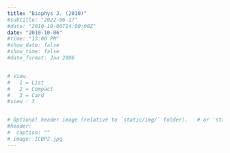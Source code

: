 ```yaml
---
title: "Biophys J. (2010)"
#subtitle: "2022-06-17"
#date: "2010-10-06T14:00:00Z"
date: "2010-10-06"
#time: "13:00 PM"
#show_date: false
#show_time: false
#date_format: Jan 2006


# View.
#   1 = List
#   2 = Compact
#   3 = Card
#view : 3


# Optional header image (relative to `static/img/` folder).   # or 'static/media' folder ?
#header:
#  caption: ""
# image: ICBP2.jpg
---
```


